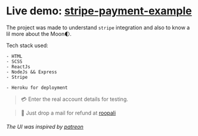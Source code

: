 ﻿# Live demo: [stripe-payment-example](https://moonclock.herokuapp.com/)

The project was made to understand `stripe` integration and also to know a lil more about the Moon:first_quarter_moon:.

Tech stack used:

```
- HTML
- SCSS
- ReactJs
- NodeJs && Express
- Stripe
```

```
- Heroku for deployment
```

> :credit_card: Enter the real account details for testing.

> :e-mail: Just drop a mail for refund at [roopali](mailto:roopali.singh.222@gmail.com?subject=[Github]%20moon_sand%20REFUND&body=I%20am%20%0ARefund%20amount%20%3d%3e%20)

###### The UI was inspired by [patreon](https://www.patreon.com/)
